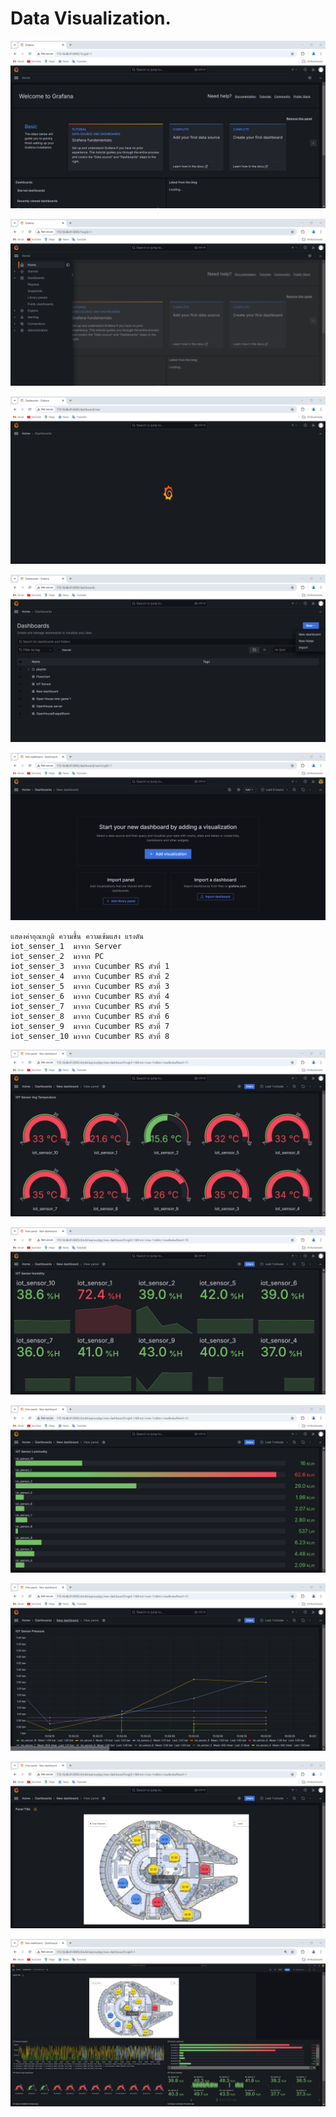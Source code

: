 # Data Visualization.

 

![Example Image](Home.png)

![Example Image](Home2.png)

![Example Image](Create.png)

![Example Image](Create_dashboard.png)

![Example Image](Create_dashboard2.png)

``` 
แสดงค่าอุณหภูมิ ความชึ้น ความเข้มแสง แรงดัน 
iot_senser_1  มาจาก Server
iot_senser_2  มาจาก PC
iot_senser_3  มาจาก Cucumber RS ตัวที่ 1 
iot_senser_4  มาจาก Cucumber RS ตัวที่ 2
iot_senser_5  มาจาก Cucumber RS ตัวที่ 3
iot_senser_6  มาจาก Cucumber RS ตัวที่ 4
iot_senser_7  มาจาก Cucumber RS ตัวที่ 5
iot_senser_8  มาจาก Cucumber RS ตัวที่ 6
iot_senser_9  มาจาก Cucumber RS ตัวที่ 7
iot_senser_10 มาจาก Cucumber RS ตัวที่ 8
```
![Example Image](Temperature.png)

![Example Image](Humidity.png)

![Example Image](Luminosity.png)

![Example Image](Pressure.png)

![Example Image](spaceship.png)

![Example Image](Create2.png)

